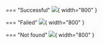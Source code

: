 === "Successful"
    ![](https://raw.githubusercontent.com/TomerFi/auto-me-bot/main/docs/img/tasks-list-success.png){ width="800" }

=== "Failed"
    ![](https://raw.githubusercontent.com/TomerFi/auto-me-bot/main/docs/img/tasks-list-fail.gif){ width="800" }

=== "Not found"
    ![](https://raw.githubusercontent.com/TomerFi/auto-me-bot/main/docs/img/tasks-list-non-found.png){ width="800" }
